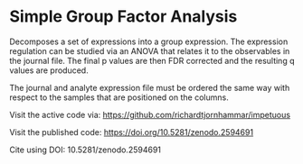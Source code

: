 # Simple Group Factor Analysis
Decomposes a set of expressions into a group expression.
The expression regulation can be studied via an ANOVA that
relates it to the observables in the journal file. The
final p values are then FDR corrected and the resulting
q values are produced.

The journal and analyte expression file must be ordered
the same way with respect to the samples that are
positioned on the columns.

Visit the active code via:
https://github.com/richardtjornhammar/impetuous

Visit the published code: 
https://doi.org/10.5281/zenodo.2594691

Cite using 
DOI: 10.5281/zenodo.2594691
